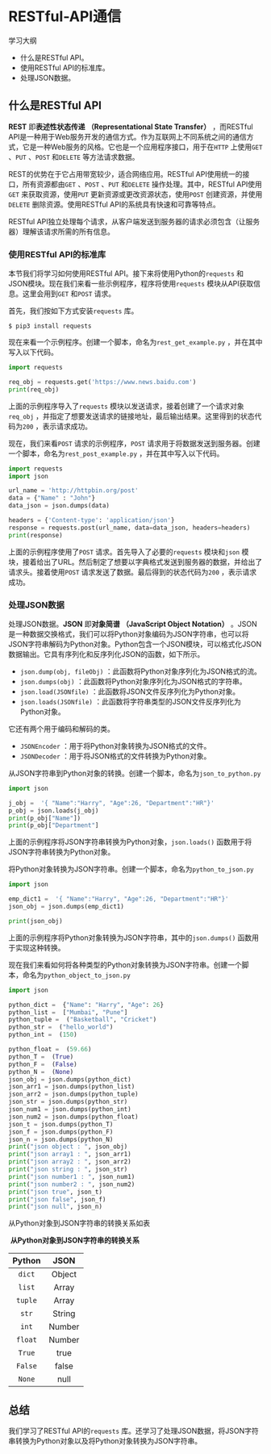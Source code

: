 # RESTful-API通信

学习大纲

- 什么是RESTful API。
- 使用RESTful API的标准库。
- 处理JSON数据。

## 什么是RESTful API

**REST** 即**表述性状态传递** **（Representational State Transfer）** ，而RESTful API是一种用于Web服务开发的通信方式。作为互联网上不同系统之间的通信方式，它是一种Web服务的风格。它也是一个应用程序接口，用于在`HTTP` 上使用`GET` 、`PUT` 、`POST` 和`DELETE` 等方法请求数据。

REST的优势在于它占用带宽较少，适合网络应用。RESTful API使用统一的接口，所有资源都由`GET` 、`POST` 、`PUT` 和`DELETE` 操作处理。其中，RESTful API使用`GET` 来获取资源，使用`PUT` 更新资源或更改资源状态，使用`POST` 创建资源，并使用`DELETE` 删除资源。使用RESTful API的系统具有快速和可靠等特点。

RESTful API独立处理每个请求，从客户端发送到服务器的请求必须包含（让服务器）理解该请求所需的所有信息。



### 使用RESTful API的标准库

本节我们将学习如何使用RESTful API。接下来将使用Python的`requests` 和JSON模块。现在我们来看一些示例程序，程序将使用`requests` 模块从API获取信息。这里会用到`GET` 和`POST` 请求。

首先，我们按如下方式安装`requests` 库。

```shell
$ pip3 install requests
```

现在来看一个示例程序。创建一个脚本，命名为`rest_get_example.py` ，并在其中写入以下代码。

```python
import requests

req_obj = requests.get('https://www.news.baidu.com')
print(req_obj)
```

上面的示例程序导入了`requests` 模块以发送请求，接着创建了一个请求对象`req_obj` ，并指定了想要发送请求的链接地址，最后输出结果。这里得到的状态代码为`200` ，表示请求成功。



现在，我们来看`POST` 请求的示例程序，`POST` 请求用于将数据发送到服务器。创建一个脚本，命名为`rest_post_example.py` ，并在其中写入以下代码。

```python
import requests
import json

url_name = 'http://httpbin.org/post'
data = {"Name" : "John"}
data_json = json.dumps(data)

headers = {'Content-type': 'application/json'}
response = requests.post(url_name, data=data_json, headers=headers)
print(response)
```

上面的示例程序使用了`POST` 请求。首先导入了必要的`requests` 模块和`json` 模块，接着给出了URL。然后制定了想要以字典格式发送到服务器的数据，并给出了请求头。接着使用`POST` 请求发送了数据。最后得到的状态代码为`200` ，表示请求成功。



### 处理JSON数据

处理JSON数据。**JSON** 即**对象简谱** **（JavaScript Object Notation）** 。JSON是一种数据交换格式，我们可以将Python对象编码为JSON字符串，也可以将JSON字符串解码为Python对象。Python包含一个JSON模块，可以格式化JSON数据输出。它具有序列化和反序列化JSON的函数，如下所示。

- `json.dump(obj, fileObj)` ：此函数将Python对象序列化为JSON格式的流。
- `json.dumps(obj)` ：此函数将Python对象序列化为JSON格式的字符串。
- `json.load(JSONfile)` ：此函数将JSON文件反序列化为Python对象。
- `json.loads(JSONfile)` ：此函数将字符串类型的JSON文件反序列化为Python对象。

它还有两个用于编码和解码的类。

- `JSONEncoder` ：用于将Python对象转换为JSON格式的文件。
- `JSONDecoder` ：用于将JSON格式的文件转换为Python对象。



从JSON字符串到Python对象的转换。创建一个脚本，命名为`json_to_python.py`

```python
import json

j_obj =  '{ "Name":"Harry", "Age":26, "Department":"HR"}'
p_obj = json.loads(j_obj)
print(p_obj["Name"])
print(p_obj["Department"]
```

上面的示例程序将JSON字符串转换为Python对象，`json.loads()` 函数用于将JSON字符串转换为Python对象。



将Python对象转换为JSON字符串。创建一个脚本，命名为`python_to_json.py` 

```python
import json

emp_dict1 =  '{ "Name":"Harry", "Age":26, "Department":"HR"}'
json_obj = json.dumps(emp_dict1)

print(json_obj)
```

上面的示例程序将Python对象转换为JSON字符串，其中的`json.dumps()` 函数用于实现这种转换。

现在我们来看如何将各种类型的Python对象转换为JSON字符串。创建一个脚本，命名为`python_object_to_json.py`

```python
import json

python_dict =  {"Name": "Harry", "Age": 26}
python_list =  ["Mumbai", "Pune"]
python_tuple =  ("Basketball", "Cricket")
python_str =  ("hello_world")
python_int =  (150)

python_float =  (59.66)
python_T =  (True)
python_F =  (False)
python_N =  (None)
json_obj = json.dumps(python_dict)
json_arr1 = json.dumps(python_list)
json_arr2 = json.dumps(python_tuple)
json_str = json.dumps(python_str)
json_num1 = json.dumps(python_int)
json_num2 = json.dumps(python_float)
json_t = json.dumps(python_T)
json_f = json.dumps(python_F)
json_n = json.dumps(python_N)
print("json object : ", json_obj)
print("json array1 : ", json_arr1)
print("json array2 : ", json_arr2)
print("json string : ", json_str)
print("json number1 : ", json_num1)
print("json number2 : ", json_num2)
print("json true", json_t)
print("json false", json_f)
print("json null", json_n)
```

从Python对象到JSON字符串的转换关系如表

​																							**从Python对象到JSON字符串的转换关系**

| **Python** | **JSON** |
| :--------: | :------: |
|   `dict`   |  Object  |
|   `list`   |  Array   |
|  `tuple`   |  Array   |
|   `str`    |  String  |
|   `int`    |  Number  |
|  `float`   |  Number  |
|   `True`   |   true   |
|  `False`   |  false   |
|   `None`   |   null   |



## 总结

我们学习了RESTful API的`requests` 库。还学习了处理JSON数据，将JSON字符串转换为Python对象以及将Python对象转换为JSON字符串。

